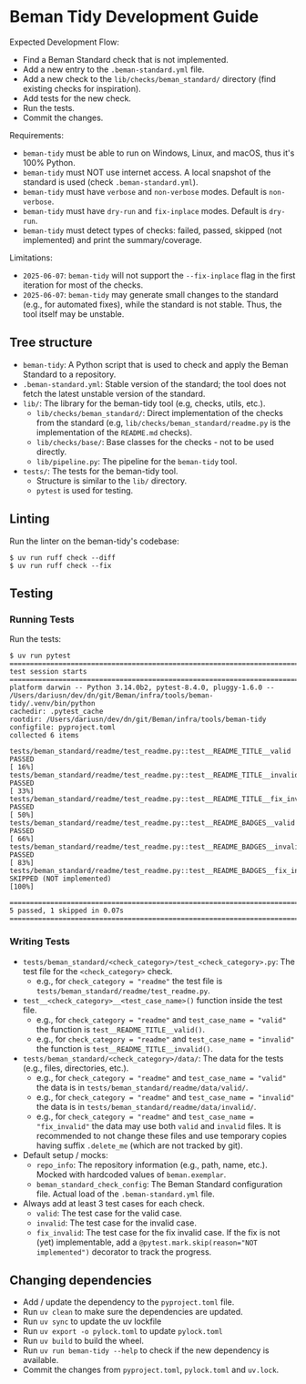 # Beman Tidy Development Guide

Expected Development Flow:

* Find a Beman Standard check that is not implemented.
* Add a new entry to the `.beman-standard.yml` file.
* Add a new check to the `lib/checks/beman_standard/` directory (find existing checks for inspiration).
* Add tests for the new check.
* Run the tests.
* Commit the changes.

Requirements:
* `beman-tidy` must be able to run on Windows, Linux, and macOS, thus it's 100% Python.
* `beman-tidy` must NOT use internet access.  A local snapshot of the standard is used (check `.beman-standard.yml`).
* `beman-tidy` must have `verbose` and `non-verbose` modes. Default is `non-verbose`.
* `beman-tidy` must have `dry-run` and `fix-inplace` modes. Default is `dry-run`.
* `beman-tidy` must detect types of checks: failed, passed, skipped (not implemented) and print the summary/coverage.

Limitations:
* `2025-06-07`: `beman-tidy` will not support the `--fix-inplace` flag in the first iteration for most of the checks.
* `2025-06-07`: `beman-tidy` may generate small changes to the standard (e.g., for automated fixes), while the standard is not stable. Thus, the tool itself may be unstable.

## Tree structure

* `beman-tidy`: A Python script that is used to check and apply the Beman Standard to a repository.
* `.beman-standard.yml`: Stable version of the standard; the tool does not fetch the latest unstable version of the standard.
* `lib/`: The library for the beman-tidy tool (e.g, checks, utils, etc.).
   * `lib/checks/beman_standard/`: Direct implementation of the checks from the standard (e.g, `lib/checks/beman_standard/readme.py` is the implementation of the `README.md` checks).
   * `lib/checks/base/`: Base classes for the checks - not to be used directly.
   * `lib/pipeline.py`: The pipeline for the `beman-tidy` tool.
* `tests/`: The tests for the beman-tidy tool.
   * Structure is similar to the `lib/` directory.
   * `pytest` is used for testing.

## Linting

Run the linter on the beman-tidy's codebase:

```shell
$ uv run ruff check --diff
$ uv run ruff check --fix
```

## Testing

### Running Tests

Run the tests:

```shell
$ uv run pytest
================================================================================================================ test session starts ================================================================================================================
platform darwin -- Python 3.14.0b2, pytest-8.4.0, pluggy-1.6.0 -- /Users/dariusn/dev/dn/git/Beman/infra/tools/beman-tidy/.venv/bin/python
cachedir: .pytest_cache
rootdir: /Users/dariusn/dev/dn/git/Beman/infra/tools/beman-tidy
configfile: pyproject.toml
collected 6 items

tests/beman_standard/readme/test_readme.py::test__README_TITLE__valid PASSED                                                                                                                                                                  [ 16%]
tests/beman_standard/readme/test_readme.py::test__README_TITLE__invalid PASSED                                                                                                                                                                [ 33%]
tests/beman_standard/readme/test_readme.py::test__README_TITLE__fix_invalid PASSED                                                                                                                                                            [ 50%]
tests/beman_standard/readme/test_readme.py::test__README_BADGES__valid PASSED                                                                                                                                                                 [ 66%]
tests/beman_standard/readme/test_readme.py::test__README_BADGES__invalid PASSED                                                                                                                                                               [ 83%]
tests/beman_standard/readme/test_readme.py::test__README_BADGES__fix_invalid SKIPPED (NOT implemented)                                                                                                                                        [100%]

=========================================================================================================== 5 passed, 1 skipped in 0.07s ============================================================================================================
```

### Writing Tests

* `tests/beman_standard/<check_category>/test_<check_category>.py`: The test file for the `<check_category>` check.
  * e.g., for `check_category = "readme"` the test file is `tests/beman_standard/readme/test_readme.py`.
* `test__<check_category>__<test_case_name>()` function inside the test file.
  * e.g., for `check_category = "readme"` and `test_case_name = "valid"` the function is `test__README_TITLE__valid()`.
  * e.g., for `check_category = "readme"` and `test_case_name = "invalid"` the function is `test__README_TITLE__invalid()`.
* `tests/beman_standard/<check_category>/data/`: The data for the tests (e.g., files, directories, etc.).
  * e.g., for `check_category = "readme"` and `test_case_name = "valid"` the data is in `tests/beman_standard/readme/data/valid/`.
  * e.g., for `check_category = "readme"` and `test_case_name = "invalid"` the data is in `tests/beman_standard/readme/data/invalid/`.
  * e.g., for `check_category = "readme"` and `test_case_name = "fix_invalid"` the data may use both `valid` and `invalid` files. It is recommended to not change these files and use temporary copies having suffix `.delete_me` (which are not tracked by git).
* Default setup / mocks:
  * `repo_info`: The repository information (e.g., path, name, etc.). Mocked with hardcoded values of `beman.exemplar`.
  * `beman_standard_check_config`: The Beman Standard configuration file. Actual load of the `.beman-standard.yml` file.
* Always add at least 3 test cases for each check.
  * `valid`: The test case for the valid case.
  * `invalid`: The test case for the invalid case.
  * `fix_invalid`: The test case for the fix invalid case. If the fix is not (yet) implementable, add a `@pytest.mark.skip(reason="NOT implemented")` decorator to track the progress.


## Changing dependencies

* Add / update the dependency to the `pyproject.toml` file.
* Run `uv clean` to make sure the dependencies are updated.
* Run `uv sync` to update the uv lockfile
* Run `uv export -o pylock.toml` to update `pylock.toml`
* Run `uv build` to build the wheel.
* Run `uv run beman-tidy --help` to check if the new dependency is available.
* Commit the changes from `pyproject.toml`, `pylock.toml` and `uv.lock`.
